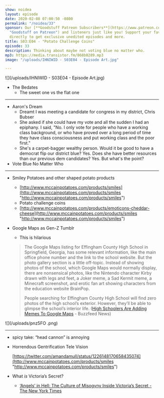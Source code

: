 ```yaml
---
show: noidea
layout: episode
date: 2020-02-08 07:00:50 -0800
permalink: "/noidea/33"
sponsor: Our [**Goodstuff Patreon Subscribers**](https://www.patreon.com/goodstuff
  "Goodstuff on Patreon") and listeners just like you! Support your favorite podcasts
  directly to get exclusive unedited episodes and more.
title: S03:E04 - "Potato Challenge Coins"
episode: 33
description: Thinking about maybe not voting blue no matter who.
mp3: https://media.transistor.fm/868b0289.mp3
image: "/uploads/IHNIWID - S03E04 - Episode Art.jpg"

---
```

![](/uploads/IHNIWID - S03E04 - Episode Art.jpg)

* The Bedates
  * The sweet one vs the flat one

***

* Aaron's Dream
  * Dreamt I was meeting a candidate for congress in my district, Chris Bubser
  * She asked if she could have my vote and all the sudden I had an epiphany. I said, "No. I only vote for people who have a working class background, or who have proved over a long period of time they have class consciousness and put working class and the poor first."
  * She's a carpet-bagger wealthy person. Would it be good to have a democrat flip our district blue? Yes. Does she have better resources than our previous dem candidates? Yes. But what's the point?
* Vote Blue No Matter Who

***

* Smiley Potatoes and other shaped potato products
  * [http://www.mccainpotatoes.com/products/smiles](http://www.mccainpotatoes.com/products/smiles "http://www.mccainpotatoes.com/products/smiles")
  * Potato challenge coins
  * [http://www.mccainpotatoes.com/products/emoticons-cheddar-cheese](http://www.mccainpotatoes.com/products/smiles "http://www.mccainpotatoes.com/products/smiles")
* Google Maps as Gen-Z Tumblr
  * This is hilarious

  > The Google Maps listing for Effingham County High School in Springfield, Georgia, has some relevant information, like the main office phone number and the link to the school website. But the photo gallery section is a little off-topic. Instead of showing photos of the school, which Google Maps would normally display, there are nonsensical photos, like the Nintendo character Kirby drawn with legs and feet, a Joker meme, a Sad Kermit meme, a Minecraft screenshot, and erotic fan art showing characters from the education website BrainPop.
  >
  > People searching for Effingham County High School will find zero photos of the high school’s exterior. However, they’ll be able to glimpse the school’s interior life. ([High Schoolers Are Adding Memes To Google Maps](https://www.buzzfeednews.com/article/carolinehaskins1/google-maps-high-school-erotic-fan-art-meme) - Buzzfeed News)

![](/uploads/pnz5FO .png)

***

* spicy take: “head cannon” is annoying
* Horrendous Gentrification Tele Vision

  [https://twitter.com/amandamull/status/1226148170658435074](http://www.mccainpotatoes.com/products/smiles "http://www.mccainpotatoes.com/products/smiles")
* What _is_ Victoria’s Secret?
  * [‘Angels’ in Hell: The Culture of Misogyny Inside Victoria’s Secret - The New York Times](https://www.nytimes.com/2020/02/01/business/victorias-secret-razek-harassment.html)